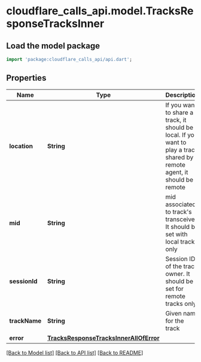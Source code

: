 # cloudflare_calls_api.model.TracksResponseTracksInner

## Load the model package
```dart
import 'package:cloudflare_calls_api/api.dart';
```

## Properties
Name | Type | Description | Notes
------------ | ------------- | ------------- | -------------
**location** | **String** | If you want to share a track, it should be local. If you want to play a track shared by a remote agent, it should be remote | [optional] 
**mid** | **String** | mid associated to track's transceiver. It should be set with local tracks only | [optional] 
**sessionId** | **String** | Session ID of the track owner. It should be set for remote tracks only | [optional] 
**trackName** | **String** | Given name for the track | [optional] 
**error** | [**TracksResponseTracksInnerAllOfError**](TracksResponseTracksInnerAllOfError.md) |  | [optional] 

[[Back to Model list]](../README.md#documentation-for-models) [[Back to API list]](../README.md#documentation-for-api-endpoints) [[Back to README]](../README.md)


